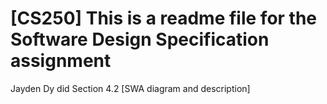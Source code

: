 # [CS250] This is a readme file for the Software Design Specification assignment

Jayden Dy did Section 4.2 [SWA diagram and description]

